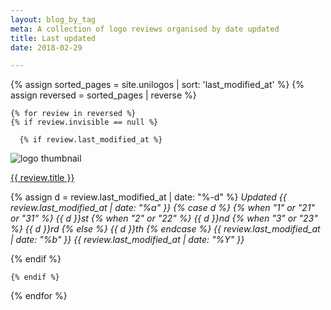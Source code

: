```yaml
---
layout: blog_by_tag
meta: A collection of logo reviews organised by date updated
title: Last updated
date: 2018-02-29

---
```

{% assign sorted_pages = site.unilogos | sort: 'last_modified_at'  %}
  {% assign reversed = sorted_pages | reverse %}

	{% for review in reversed %}
	{% if review.invisible == null %}

      {% if review.last_modified_at %}
  <div class="Media Media--center">
  <img class="Media-figure" src="/images/unilogos/thumbs/{{ review.image}}" alt="logo thumbnail">
  <p class="Media-body">
  <a href="{{ site.baseurl }}{{ review.url }}">{{ review.title }}</a>
     

  {% assign d = review.last_modified_at | date: "%-d" %}
  <em>
    Updated
      {{ review.last_modified_at | date: "%a" }}
      {% case d %}
        {% when "1" or "21" or "31" %}
          {{ d }}st
        {% when "2" or "22" %}
          {{ d }}nd
        {% when "3" or "23" %}
          {{ d }}rd
        {% else %}
          {{ d }}th
      {% endcase %}
    {{ review.last_modified_at | date: "%b" }}
    {{ review.last_modified_at | date: "%Y" }}
    </em>
    </p>
  </div>
{% endif %}
  
	{% endif %}

 {% endfor %}